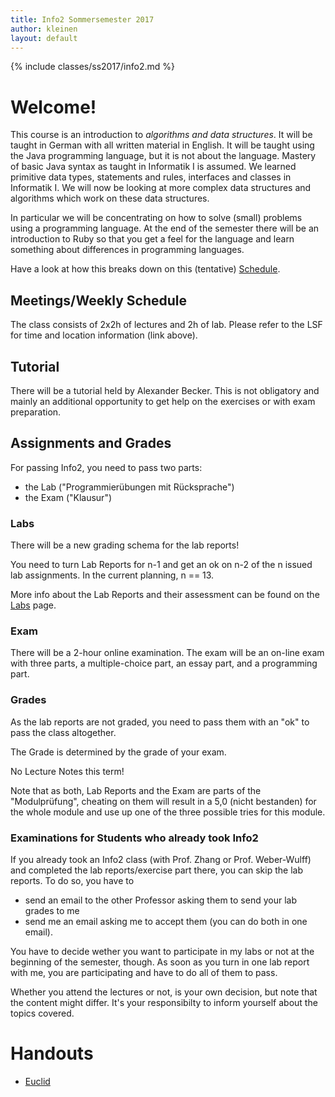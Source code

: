```yaml
---
title: Info2 Sommersemester 2017
author: kleinen
layout: default
---
```


{% include classes/ss2017/info2.md %}

# Welcome!

This course is an introduction to *algorithms and data structures*. It will be taught in German with all written material in English. It will be taught using the Java programming language, but it is not about the language. Mastery of basic Java syntax as taught in Informatik I is assumed. We learned primitive data types, statements and rules, interfaces and classes in Informatik I. We will now be looking at more complex data structures and algorithms which work on these data structures.

In particular we will be concentrating on how to solve (small) problems using a programming language. At the end of the semester there will be an introduction to
Ruby so that you get a feel for the language and learn something about differences in programming languages.

Have a look at how this breaks down on this (tentative) [Schedule](schedule).

## Meetings/Weekly Schedule

The class consists of 2x2h of lectures and 2h of lab. Please refer to the LSF for time and location information (link above).

## Tutorial

There will be a tutorial held by Alexander Becker. This is not obligatory and mainly an additional opportunity to get help on the exercises or with exam preparation.

## Assignments and Grades

For passing Info2, you need to pass two parts:

- the Lab ("Programmierübungen mit Rücksprache")
- the Exam ("Klausur")

### Labs
There will be a new grading schema for the lab reports!

You need to turn Lab Reports for n-1 and get an ok on n-2 of the n issued lab assignments. In the current planning, n == 13.

More info about the Lab Reports and their assessment can be found on the [Labs](labs) page.

### Exam

There will be a 2-hour online examination. The exam will be an on-line exam with three parts, a multiple-choice part, an essay part, and a programming part.

### Grades

As the lab reports are not graded, you need to pass them with an "ok" to pass the class altogether.

The Grade is determined by the grade of your exam.

No Lecture Notes this term!

Note that as both, Lab Reports and the Exam are parts of the "Modulprüfung", cheating on them will result in a 5,0 (nicht bestanden) for the whole module and use up one of the three possible tries for this module.

### Examinations for Students who already took Info2

If you already took an Info2 class (with Prof. Zhang or Prof. Weber-Wulff) and completed the lab reports/exercise part there, you can skip the lab reports. To do so, you have to
- send an email to the other Professor asking them to send your lab grades to me
- send me an email asking me to accept them (you can do both in one email).

You have to decide wether you want to participate in my labs or not at the beginning of the semester, though. As soon as you turn in one lab report with me, you are participating and have to do all of them to pass.

Whether you attend the lectures or not, is your own decision, but note that the content might differ. It's your responsibilty to inform yourself about the topics covered.

# Handouts

* [Euclid](handouts/euclid)
